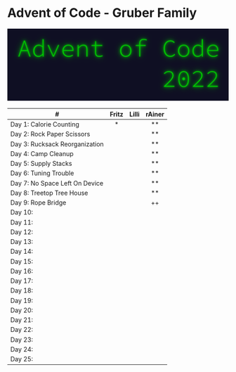 # Advent of Code - Gruber Family

![](pix/aoc.png)

| # | Fritz | Lilli | rAiner |
|---|:-:|:-:|:-:|
| Day 1: Calorie Counting | * |  | ** |
| Day 2: Rock Paper Scissors |  |  | ** |
| Day 3: Rucksack Reorganization |  |  | ** |
| Day 4: Camp Cleanup |  |  | ** |
| Day 5: Supply Stacks |  |  | ** |
| Day 6: Tuning Trouble |  |  | ** |
| Day 7: No Space Left On Device |  |  | ** |
| Day 8: Treetop Tree House |  |  | ** |
| Day 9: Rope Bridge |  |  | ++ |
| Day 10: |  |  |  |
| Day 11: |  |  |  |
| Day 12: |  |  |  |
| Day 13: |  |  |  |
| Day 14: |  |  |  |
| Day 15: |  |  |  |
| Day 16: |  |  |  |
| Day 17: |  |  |  |
| Day 18: |  |  |  |
| Day 19: |  |  |  |
| Day 20: |  |  |  |
| Day 21: |  |  |  |
| Day 22: |  |  |  |
| Day 23: |  |  |  |
| Day 24: |  |  |  |
| Day 25: |  |  |  |
